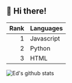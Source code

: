 ## :wave: Hi there! 

| Rank | Languages |
|-----:|-----------|
|     1| Javascript|
|     2| Python    |
|     3| HTML     |

![Ed's github stats](https://github-readme-stats.vercel.app/api?username=edoconnor)


